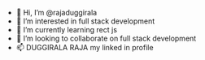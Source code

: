 - 👋 Hi, I’m @rajaduggirala
- 👀 I’m interested in full stack development
- 🌱 I’m currently learning rect js
- 💞️ I’m looking to collaborate on full stack development
- 📫 DUGGIRALA RAJA my linked in profile

<!---
rajaduggirala/rajaduggirala is a ✨ special ✨ repository because its `README.md` (this file) appears on your GitHub profile.
You can click the Preview link to take a look at your changes.
--->
